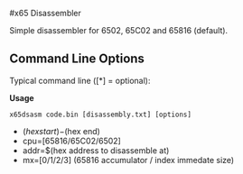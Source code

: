 #x65 Disassembler

Simple disassembler for 6502, 65C02 and 65816 (default).

## Command Line Options

Typical command line ([*] = optional):

**Usage**

```
x65dsasm code.bin [disassembly.txt] [options]
```

* $(hex start)-$(hex end)
* cpu=[65816/65C02/6502]
* addr=$(hex address to disassemble at)
* mx=[0/1/2/3] (65816 accumulator / index immedate size)
